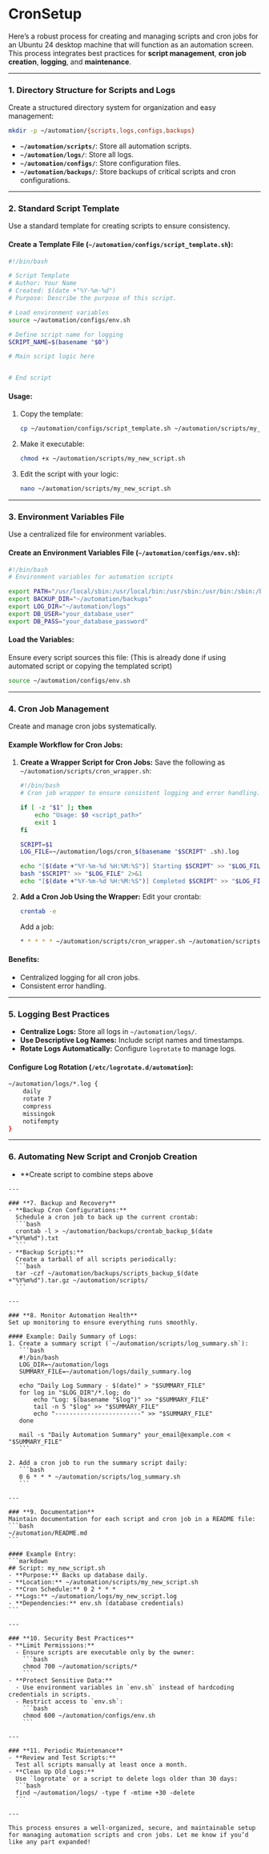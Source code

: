 # CronSetup

Here’s a robust process for creating and managing scripts and cron jobs for an Ubuntu 24 desktop machine that will function as an automation screen. This process integrates best practices for **script management**, **cron job creation**, **logging**, and **maintenance**.

---

### **1. Directory Structure for Scripts and Logs**
Create a structured directory system for organization and easy management:
```bash
mkdir -p ~/automation/{scripts,logs,configs,backups}
```

- **`~/automation/scripts/`**: Store all automation scripts.
- **`~/automation/logs/`**: Store all logs.
- **`~/automation/configs/`**: Store configuration files.
- **`~/automation/backups/`**: Store backups of critical scripts and cron configurations.

---

### **2. Standard Script Template**
Use a standard template for creating scripts to ensure consistency.

#### Create a Template File (`~/automation/configs/script_template.sh`):
```bash
#!/bin/bash

# Script Template
# Author: Your Name
# Created: $(date +"%Y-%m-%d")
# Purpose: Describe the purpose of this script.

# Load environment variables
source ~/automation/configs/env.sh

# Define script name for logging
SCRIPT_NAME=$(basename "$0")

# Main script logic here


# End script

```

#### Usage:
1. Copy the template:
   ```bash
   cp ~/automation/configs/script_template.sh ~/automation/scripts/my_new_script.sh
   ```
2. Make it executable:
   ```bash
   chmod +x ~/automation/scripts/my_new_script.sh
   ```
3. Edit the script with your logic:
   ```bash
   nano ~/automation/scripts/my_new_script.sh
   ```

---

### **3. Environment Variables File**
Use a centralized file for environment variables.

#### Create an Environment Variables File (`~/automation/configs/env.sh`):
```bash
#!/bin/bash
# Environment variables for automation scripts

export PATH="/usr/local/sbin:/usr/local/bin:/usr/sbin:/usr/bin:/sbin:/bin"
export BACKUP_DIR="~/automation/backups"
export LOG_DIR="~/automation/logs"
export DB_USER="your_database_user"
export DB_PASS="your_database_password"
```

#### Load the Variables:
Ensure every script sources this file: (This is already done if using automated script or copying the templated script)
```bash
source ~/automation/configs/env.sh
```

---

### **4. Cron Job Management**
Create and manage cron jobs systematically.

#### Example Workflow for Cron Jobs:
1. **Create a Wrapper Script for Cron Jobs:**
   Save the following as `~/automation/scripts/cron_wrapper.sh`:
   ```bash
   #!/bin/bash
   # Cron job wrapper to ensure consistent logging and error handling.

   if [ -z "$1" ]; then
       echo "Usage: $0 <script_path>"
       exit 1
   fi

   SCRIPT=$1
   LOG_FILE=~/automation/logs/cron_$(basename "$SCRIPT" .sh).log

   echo "[$(date +"%Y-%m-%d %H:%M:%S")] Starting $SCRIPT" >> "$LOG_FILE"
   bash "$SCRIPT" >> "$LOG_FILE" 2>&1
   echo "[$(date +"%Y-%m-%d %H:%M:%S")] Completed $SCRIPT" >> "$LOG_FILE"
   ```

2. **Add a Cron Job Using the Wrapper:**
   Edit your crontab:
   ```bash
   crontab -e
   ```
   Add a job:
   ```bash
   * * * * * ~/automation/scripts/cron_wrapper.sh ~/automation/scripts/my_new_script.sh
   ```

#### Benefits:
- Centralized logging for all cron jobs.
- Consistent error handling.

---

### **5. Logging Best Practices**
- **Centralize Logs:** Store all logs in `~/automation/logs/`.
- **Use Descriptive Log Names:** Include script names and timestamps.
- **Rotate Logs Automatically:**
  Configure `logrotate` to manage logs.

#### Configure Log Rotation (`/etc/logrotate.d/automation`):
```bash
~/automation/logs/*.log {
    daily
    rotate 7
    compress
    missingok
    notifempty
}
```

---

### **6. Automating New Script and Cronjob Creation**
- **Create script to combine steps above
``````
---

### **7. Backup and Recovery**
- **Backup Cron Configurations:**
  Schedule a cron job to back up the current crontab:
  ```bash
  crontab -l > ~/automation/backups/crontab_backup_$(date +"%Y%m%d").txt
  ```
- **Backup Scripts:**
  Create a tarball of all scripts periodically:
  ```bash
  tar -czf ~/automation/backups/scripts_backup_$(date +"%Y%m%d").tar.gz ~/automation/scripts/
  ```

---

### **8. Monitor Automation Health**
Set up monitoring to ensure everything runs smoothly.

#### Example: Daily Summary of Logs:
1. Create a summary script (`~/automation/scripts/log_summary.sh`):
   ```bash
   #!/bin/bash
   LOG_DIR=~/automation/logs
   SUMMARY_FILE=~/automation/logs/daily_summary.log

   echo "Daily Log Summary - $(date)" > "$SUMMARY_FILE"
   for log in "$LOG_DIR"/*.log; do
       echo "Log: $(basename "$log")" >> "$SUMMARY_FILE"
       tail -n 5 "$log" >> "$SUMMARY_FILE"
       echo "------------------------" >> "$SUMMARY_FILE"
   done

   mail -s "Daily Automation Summary" your_email@example.com < "$SUMMARY_FILE"
   ```

2. Add a cron job to run the summary script daily:
   ```bash
   0 6 * * * ~/automation/scripts/log_summary.sh
   ```

---

### **9. Documentation**
Maintain documentation for each script and cron job in a README file:
```bash
~/automation/README.md
```

#### Example Entry:
```markdown
## Script: my_new_script.sh
- **Purpose:** Backs up database daily.
- **Location:** ~/automation/scripts/my_new_script.sh
- **Cron Schedule:** 0 2 * * *
- **Logs:** ~/automation/logs/my_new_script.log
- **Dependencies:** env.sh (database credentials)
```

---

### **10. Security Best Practices**
- **Limit Permissions:**
  - Ensure scripts are executable only by the owner:
    ```bash
    chmod 700 ~/automation/scripts/*
    ```
- **Protect Sensitive Data:**
  - Use environment variables in `env.sh` instead of hardcoding credentials in scripts.
  - Restrict access to `env.sh`:
    ```bash
    chmod 600 ~/automation/configs/env.sh
    ```

---

### **11. Periodic Maintenance**
- **Review and Test Scripts:**
  Test all scripts manually at least once a month.
- **Clean Up Old Logs:**
  Use `logrotate` or a script to delete logs older than 30 days:
  ```bash
  find ~/automation/logs/ -type f -mtime +30 -delete
  ```

---

This process ensures a well-organized, secure, and maintainable setup for managing automation scripts and cron jobs. Let me know if you’d like any part expanded!
